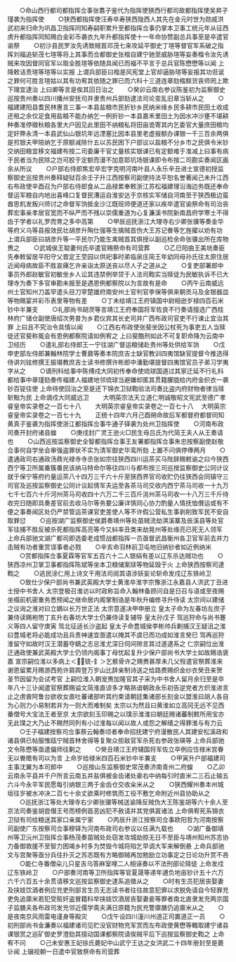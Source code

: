 <!-- { "loadSidebar": true } -->
　　○命山西行都司都指挥佥事张翥子鉴代为指挥使狭西行都司故都指挥使吴昇子瑾袭为指挥使
　　○狭西都指挥使汪寿卒寿狭西陇西人其先在金元时世为勋戚洪武初来归命为巩昌卫指挥同知寿嗣职累升至都指挥佥事仍掌本卫事工统元年从征西虏升都指挥同知赐白金彩币袭衣九年升都指挥使十一年命协赞副总兵事至是卒遣官谕祭
　　○初沙县民罗汝先诱致贼首邓茂七来攻延平御史丁瑄等督官军系破之指挥刘福追斩茂七瑄等将上其事而佥都御史张楷自建宁驰至威胁瑄等妄奏楷令汝先诱贼来攻因督同官军以取全胜瑄等依随具闻已而福不平言于总兵官陈懋懋等以闻  上降敕诘责瑄等瑄等以实报  上谓兵部臣曰楷是风宪堂上官却逼胁瑄等妄报其功诳诞之罪何可胜言瑄姑以其有功宥其依随之罪已而六科十三道连章劾楷黩货丧师罔上欺下理宜逮治  上曰卿等言是俟其回日治之
　　○癸卯云南右参议陈鉴初为监察御史巡按贵州奏以四川播州安抚司并隶贵州兵部劾逮法司论变乱旧章当斩从之
　　○福建建阳县耆民林惠言三事一本县盐粮市民折钞乡民纳米缘乡民多耕市民田土收成还租之余仅足食用盐粮不能办纳乞一例折钞一本县嘉禾里田土为因水冲沙壅不堪耕种奏准停徵秋粮各里大户因见此里田不纳粮私将田亩诡寄其内乞委官大量庶田粮均定奸弊永清一本县武仙山银坑年远湮塞比因本县里老虚报额办课银一千三百余两俱是煎银夫甲陪纳乞于原额减除什五以苏民困下户部议以盐粮不分乡市之民俱令米钞交纳田粮宜移文福建布按二司委廉干官丈量核实银课已有定额难于准减上曰事有病于民者当为民除之岂可胶于定额而漫不加意耶坑场银课即令布按二司勘实奏闻区画余从所议
　　○户部右侍郎焦宏卒宏字克明河南叶县人永乐辛丑进士宣德初授监察御史巡按贵州奏释疑狱百余壬子升江西按察司副使持法平恕名誉著闻己未升江西右布政使辛酉召为户部右侍郎食从二品禄累奉敕浙江苏松福建理沿海边务既还奉命督运军粮自内地出喜峰口复督民漕运自淮安达于京核实军储自河南至于狭西极边蛮酋思机发叛兴师讨之命督军饷抵金沙江既班师便道还家以疾卒遣官谕祭命有司治丧葬宏事亲孝居官宽而不纵严而不残以崇儒重道为心复濂溪书院新南昌府学寒士不得齿于学者以礼罗而育之多中高第
　　○甲辰巡抚浙江大理寺右少卿张骥等奏金华等府义乌等县报效民壮胡彦升陶仕强等生擒贼首伪大王苏记餋等乞旌擢以劝有功  上谓兵部臣曰胡彦升等一平民尔乃能生禽贼首其俱授以副巡检余命张骥出所在库物赉之
　　○武城侯王聪妻何氏卒遣官赐祭命有司营葬
　　○乙巳阳曲王美垙奏臣先奉敕留居平阳守父晋定王茔园以供祀事时弟临泉庄简王年幼同母孙氏往太原住居近闻母病故臣不胜哀痛乞许亲诣太原送丧以尽人子之道从之
　　○复吏部署郎中事员外郎赵敏官初敏坐乡人讼其违禁例举贷于人法司鞫实当赎徒为民敏执诉不已大理寺为奏下多官审勘未报至是遇恩例都察院以为言故有是命
　　○丙午云南威远州土官知州刀盖罕遣头目刀宰楚雄府南安州土官判官李保等俱来朝贡马及金银器皿等物赐宴并彩币表里等物有差
　　○丁未给靖江王府镇国中尉相逊岁禄四百石米钞中半兼支
　　○礼部尚书胡濙等言靖江王府奉国将军佐良不行奏请擅选广西桂林府广储仓副使唐绍次男普为乡君仪宾其长史司并广西布政司官吏不行谏止宜治其罪  上曰且不究治令具情以闻
　　○江西右布政使张斐坐因公杖死为事吏五人当赎徒还官斐称冤会有恩例都察院请如例宥之  上曰斐酷刑如此不可复职命降为云南中卫经历
　　○遣礼部右侍郎王一宁往湖广督运粮储赴贵州等处供给军饷
　　○戊申吏部左侍郎兼翰林院学士曹鼐等奏本院庶吉士缺官教训四夷馆缺官提督今推选得侍讲刘铉修撰王振堪教庶吉士读书修撰许彬郎中潘勤堪提督四夷馆官员子弟习学夷字从之
　　○谪刑科给事中陈傅戍大同初传奉命使琉球国道过其家迁延不行礼科都给事中章瑾劾奏传福建人福建地邻琉球当避嫌却匿其贯籍朦胧给内府金织衣一袭钞百锭往使  上命待使回治之至是还下锦衣卫狱鞫验法司奏比盗内府财物者律当赎斩黜为民  上命谪戍大同威远卫
　　大明英宗法天立道仁明诚敬昭文宪武至德广孝睿皇帝实录卷之一百七十八
　　大明英宗睿皇帝实录卷之一百七十八
　大明英宗睿皇帝实录卷之一百七十九
　　正统十四年六月己酉朔命故后军都督府都督同知黄真子鉴袭为指挥使浙江都指挥佥事牛通子铎袭为处州卫指挥使
　　○河南布政司奏开封府诸县蝗
　　○庚戌封广灵王逊火□民生母吕氏为代简王夫人从王奏请也
　　○山西巡按监察御史全智都指挥佥事王友署都指挥佥事朱忠按察副使赵敬佥事何自学坐会审强盗罪状不实为清军御史毕鸾所劾  上置不问俱停俸两月
　　○遣通政司右通政汤鼎光禄寺寺丞张如宗往狭西四川运茶买马陛辞赐敕谕之曰今狭西西宁等卫所属番簇番民该纳马特命尔等往四川与都布按三司巡按监察御史公同计议就于保宁等府约量运茶八十四万三千六十斤至狭西界官司收贮仍往狭西会同镇守三司官及巡按监察御史公同计议起倩军夫运至各茶马司交收内西宁茶马司收一十九万七千七百六十斤河州茶马司收四十六万二千三百斤洮州茶马司收一十八万三千斤待收完日随即具奏差官前去收马尔等务要公廉详慎同心协力酌量人情抚恤儧运或有不便之事奏闻区处仍严禁管运茶课官吏差使人等不许假公营私生事剥削致军民不安自取罪愆
　　○巡按湖广监察御史侯爵奏靖州等处苗贼流劫淇溪寨及辰溪县等处官军往捕不胜反被杀死都指挥高亮等今又紏率丑类来劫晃州等处缘亮已死无人领军  上命兵部驰文湖广都司即选委老成惯战都指挥一员亟督武昌衡州各卫官军前去并力击贼有功者重赏误事者必戮
　　○辛亥命羽林前卫屯地旧纳钞者如近例纳米
　　○赏都指挥佥事夏霖等官军五百六十二人银绢有差以辽东杀达贼功也
　　○狭西凉州卫掌卫事都指挥陈斌等坐本卫粮储案牍等物延毁于火  上命狭西按察司逮鞫之
　　○逃民涂仁用上诗文干用法司阅其语涉妖妄论斩命发戍辽东铁岭卫
　　○致仕少保户部尚书兼武英殿大学士黄淮卒淮字宗豫浙江永嘉县人洪武丁丑进士授中书舍人  太宗登极召淮访以时政称旨命入翰林备顾问自是日召与语或至夜赐坐榻前机密重务悉预闻之继命居内阁掌制诰是年秋升编修寻升侍读  太宗间以建储之议询之淮对曰立嫡以长万世正法  太宗意遂决甲申册立  皇太子命为左春坊左庶子兼侍读赐袍笏丁亥升右春坊大学士仍兼侍读复辅导  皇太孙戊子  驾巡狩命与尚书蹇义等四人留守庚寅  驾北征适长沙盗起  皇太子命豊城侯李彬帅兵剿捕汉王疑沮之淮曰豊城老将必能成功且兵贵神速宜亟遣以掩其不虞已而功成如淮言癸巳  驾再巡狩淮留守如故时汉王潜蓄夺嫡之志忌淮尤深日伺间隙言其过遂逮系之  仁宗嗣位出淮迁通政使兼武英殿大学士仍领内阁事丁母忧起复升少保户部尚书大学士如故赐诰褒嘉  宣宗嗣位淮以多病上＜锍-釒＞乞骸骨许之赐赉甚厚未几父殁遣官祭葬淮来谢恩留累月赐游西苑许肩舆登万岁山比辞亲制诗送之给路费赐织金纱衣癸丑来贺  圣节因留为会试考官  上嗣位淮入朝宠赉加隆官其子采为中书舍人留月余归至是卒年八十三讣闻遣官祭葬赐谥文简淮直谅多才略熟谙朝政永乐初告逆党者方炽淮进言止之虏酋阿鲁台欲收女直吐蕃诸部听其约束请朝廷集诸部长刻金以盟淮曰胡人各自为心则力小易制若并为一则大而难制矣  太宗以为然且曰黄淮如立高冈无远不见西番僧号大宝法王者至京  太宗欲刻玉印赐之以璞示淮淮曰朝廷赐诸蕃制敕所用宝亦无此璞之大乃止不赐然同列有小过淮每以闻以故人或怨之解缙之得罪淮与有力云
　　○壬子福建按察司佥事蔡云翰奏顷者奉命招抚建宁府漫散民人其建安松溪政和诸县俱已帖服惟瓯宁贼首林舍得等复聚众拒敌官军杀死右参政张瑛等  上命兵部驰文令陈懋等亟遣偏师往剿之
　　○癸丑靖江王府辅国将军佐立卒例应住禄米宫眷无以餋赡有司以为言  上命岁给禄米四百石米钞中半兼支
　　○甲寅升户部福建司主事沈翼为本司郎中
　　○巡按山东监察御史常茂奏济南青州二府蝗
　　○乙卯云南永平县并千户所言云南五井盐俱被金齿诸处豪右中纳每引时直米二三石止输五六斗今永平军民愿每引纳银三两于金齿仓交收籴米从之
　　○狭西耀州奏本州城垣往岁被水冲决二百七十余丈欲乘时修筑而工役不敷乞命附近州县协助从之
　　○巡抚浙江等处大理寺右少卿张骥等械送谕降反贼伪大王陈鉴胡等六十余人至京法司奏鉴胡尝僣王号而榜例首恶凶犯不赦请并其党俱寘诸法  上命俱宥死系锦衣卫狱有司给粮送其家口亲属宁家
　　○丙辰升浙江按察司佥事欧阳哲为河南按察司副使广东按察司佥事穆铎为河南布政司右参议以任满九载也
　　○湖广备御靖州等卫沅州卫指挥佥事杨茂奏苗贼处处窃发攻城劫掠无日不至臣与靖州知州苏忞协力备御救援不至智力困竭乡村多为焚毁今城将陷乞早调大军来解倒悬  上命兵部驰文与宫聚等亟分兵往扑灭之苏忞既有方略御贼再加勉励立功事定之日论功升赏不吝
　　○能仁寺番僧朵儿只星吉乌答麻室哩二人相诬奏以不法刑部论赎徒  上命发戍辽东铁岭卫
　　○户部奏河南等卫所指挥等官夏晟等递年逋负地亩钞计五十六万六千六百五十余贯请移文巡按监察御史逮系追徵从之
　　○时有生员犯居丧娶妻及挟妓饮酒者例应充吏刑部言生员无志读书者往往故意犯罪以求脱免请自今轻罪充吏免追廪米若犯受赃奸盗冒籍科举挟妓饮酒居丧娶妻妾等罪者南北直隶发充两京国子监膳夫各布政司发充邻近儒学斋夫满日原籍为民充警廪膳仍追廪米从之
　　○是夜南京风雨雷电谨身等殿灾
　　○戊午设四川潼川州道正司置道正一员
　　○初刑部尚书金濂奏以福建诸司见贮没官财物充军赏而左布政使黄懋等輙取建宁诸县课银赏之巡矿御史罗澄劾其擅动国课都察院请俟贼平后下巡按监察御史鞫之  上命宥不问
　　○己未安惠王妃徐氏薨妃中山武宁王达之女洪武二十四年册封至是薨讣闻  上辍视朝一日遣中官致祭命有司营葬
